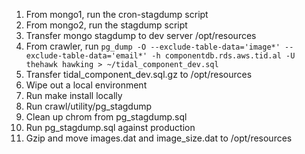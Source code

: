 1. From mongo1, run the cron-stagdump script
2. From mongo2, run the stagdump script
3. Transfer mongo stagdump to dev server /opt/resources
4. From crawler, run `pg_dump -O --exclude-table-data='image*' --exclude-table-data='email*' -h componentdb.rds.aws.tid.al -U thehawk hawking > ~/tidal_component_dev.sql`
5. Transfer tidal_component_dev.sql.gz to /opt/resources
6. Wipe out a local environment
7. Run make install locally
8. Run crawl/utility/pg_stagdump
9. Clean up chrom from pg_stagdump.sql
10. Run pg_stagdump.sql against production
11. Gzip and move images.dat and image_size.dat to /opt/resources
